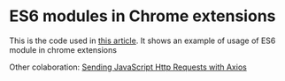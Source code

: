 # ES6 modules in Chrome extensions

This is the code used in [this article](https://medium.com/@g.verni/es6-modules-in-chrome-extensions-an-introduction-313b3fce955b). It shows an example of usage of ES6 module in chrome extensions

Other colaboration: [Sending JavaScript Http Requests with Axios](https://www.youtube.com/watch?v=qM4G1Ai2ZpE)
